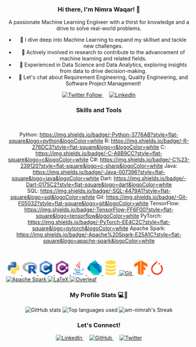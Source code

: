 <center>

### Hi there, I'm Nimra Waqar! 👋

A passionate Machine Learning Engineer with a thirst for knowledge and a drive to solve real-world problems.

- 🔭 I dive deep into Machine Learning to expand my skillset and tackle new challenges.
- 🌱 Actively involved in research to contribute to the advancement of machine learning and related fields.
- 💼 Experienced in Data Science and Data Analytics, exploring insights from data to drive decision-making.
- 💬 Let's chat about Requirement Engineering, Quality Engineering, and Software Project Management!

<p align="center">
  <a href="https://twitter.com/nimrah_waqar" target="_blank">
    <img src="https://img.shields.io/twitter/follow/nimrah_waqar?style=social" alt="Twitter Follow" height="25">
  </a>
  &nbsp;&nbsp;&nbsp;
  <a href="https://www.linkedin.com/in/nimrahwaqar/" target="_blank">
    <img src="https://img.shields.io/badge/-Nimra%20Waqar-blue?style=flat-square&logo=Linkedin&logoColor=white&link=https://www.linkedin.com/in/nimrahwaqar/" alt="LinkedIn" height="25">
  </a>
</p>

### Skills and Tools
<br>

Python: https://img.shields.io/badge/-Python-3776AB?style=flat-square&logo=python&logoColor=white
R: https://img.shields.io/badge/-R-276DC3?style=flat-square&logo=r&logoColor=white
C: https://img.shields.io/badge/-C-A8B9CC?style=flat-square&logo=c&logoColor=white
C#: https://img.shields.io/badge/-C%23-239120?style=flat-square&logo=c-sharp&logoColor=white
Java: https://img.shields.io/badge/-Java-007396?style=flat-square&logo=java&logoColor=white
Dart: https://img.shields.io/badge/-Dart-0175C2?style=flat-square&logo=dart&logoColor=white
<br>
SQL: https://img.shields.io/badge/-SQL-4479A1?style=flat-square&logo=sql&logoColor=white
Git: https://img.shields.io/badge/-Git-F05032?style=flat-square&logo=git&logoColor=white
TensorFlow: https://img.shields.io/badge/-TensorFlow-FF6F00?style=flat-square&logo=tensorflow&logoColor=white
PyTorch: https://img.shields.io/badge/-PyTorch-EE4C2C?style=flat-square&logo=pytorch&logoColor=white
Apache Spark: https://img.shields.io/badge/-Apache%20Spark-E25A1C?style=flat-square&logo=apache-spark&logoColor=white

<br>

<p align="left"> 
  <a href="https://www.python.org" target="_blank" rel="noreferrer"> <img src="https://raw.githubusercontent.com/devicons/devicon/master/icons/python/python-original.svg" alt="Python" width="40" height="40"/> </a>
  <a href="https://www.r-project.org/" target="_blank" rel="noreferrer"> <img src="https://raw.githubusercontent.com/devicons/devicon/master/icons/r/r-original.svg" alt="R" width="40" height="40"/> </a>
  <a href="https://en.wikipedia.org/wiki/C_(programming_language)" target="_blank" rel="noreferrer"> <img src="https://raw.githubusercontent.com/devicons/devicon/master/icons/c/c-original.svg" alt="C" width="40" height="40"/> </a>
  <a href="https://en.wikipedia.org/wiki/C_Sharp_(programming_language)" target="_blank" rel="noreferrer"> <img src="https://raw.githubusercontent.com/devicons/devicon/master/icons/csharp/csharp-original.svg" alt="C#" width="40" height="40"/> </a>
  <a href="https://www.java.com" target="_blank" rel="noreferrer"> <img src="https://raw.githubusercontent.com/devicons/devicon/master/icons/java/java-original.svg" alt="Java" width="40" height="40"/> </a>
  <a href="https://dart.dev/" target="_blank" rel="noreferrer"> <img src="https://raw.githubusercontent.com/devicons/devicon/master/icons/dart/dart-original.svg" alt="Dart" width="40" height="40"/> </a>
  <a href="https://www.w3schools.com/sql/" target="_blank" rel="noreferrer"> <img src="https://raw.githubusercontent.com/devicons/devicon/master/icons/sql/sql-original.svg" alt="SQL" width="40" height="40"/> </a>
  <a href="https://git-scm.com/" target="_blank" rel="noreferrer"> <img src="https://www.vectorlogo.zone/logos/git-scm/git-scm-icon.svg" alt="Git" width="40" height="40"/> </a>
  <a href="https://www.tensorflow.org/" target="_blank" rel="noreferrer"> <img src="https://raw.githubusercontent.com/devicons/devicon/master/icons/tensorflow/tensorflow-original.svg" alt="TensorFlow" width="40" height="40"/> </a>
  <a href="https://pytorch.org/" target="_blank" rel="noreferrer"> <img src="https://raw.githubusercontent.com/devicons/devicon/master/icons/pytorch/pytorch-original.svg" alt="PyTorch" width="40" height="40"/> </a>
  <a href="https://spark.apache.org/" target="_blank" rel="noreferrer"> <img src="https://www.vectorlogo.zone/logos/apache_spark/apache_spark-icon.svg" alt="Apache Spark" width="40" height="40"/> </a>
  <a href="https://www.latex-project.org/" target="_blank" rel="noreferrer"> <img src="URL_to_LaTeX_icon" alt="LaTeX" width="40" height="40"/> </a>
  <a href="https://www.overleaf.com/" target="_blank" rel="noreferrer"> <img src="URL_to_Overleaf_icon" alt="Overleaf" width="40" height="40"/> </a>
</p>

### My Profile Stats 💻👀

<p align="center">
  <img src="https://github-readme-stats.vercel.app/api?username=am-nimrah&show_icons=true&theme=tokyonight" alt="GitHub stats">
<img src="https://github-readme-stats.vercel.app/api/top-langs/?username=am-nimrah&langs_count=8&layout=compact&theme=tokyonight&exclude_repo=github-readme-stats,am-nimrah.github.io&&hide=Cython,C,PowerShell,CMake,Shell" alt="Top languages used">
<img alt="am-nimrah's Streak" src="https://github-readme-streak-stats.herokuapp.com/?user=am-nimrah&theme=tokyonight">
</p>

### Let's Connect!

<p align="center">
  <a href="https://www.linkedin.com/in/nimrahwaqar/" target="_blank">
    <img src="https://img.shields.io/badge/-Nimra%20Waqar-blue?style=flat-square&logo=Linkedin&logoColor=white&link=https://www.linkedin.com/in/nimrahwaqar/" alt="LinkedIn" height="25">
  </a>
  &nbsp;&nbsp;&nbsp;
  <a href="https://github.com/am-nimrah" target="_blank">
    <img src="https://img.shields.io/badge/-am--nimrah-black?style=flat-square&logo=github&logoColor=white" alt="GitHub" height="25">
  </a>
  &nbsp;&nbsp;&nbsp;
  <a href="https://twitter.com/nimrah_waqar" target="_blank">
    <img src="https://img.shields.io/badge/-nimrah__waqar-blue?style=flat-square&logo=twitter&logoColor=white" alt="Twitter" height="25">
  </a>
</p>
</center>
